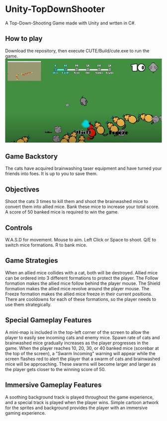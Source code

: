 # Unity-TopDownShooter
A Top-Down-Shooting Game made with Unity and wrtten in C#.
## How to play
Download the repository, then execute CUTE/Build/cute.exe to run the game.
<img src="gallery.jpg">
## Game Backstory
The cats have acquired brainwashing taser equipment and have turned your friends into foes. It is up to you to save them.

## Objectives
Shoot the cats 3 times to kill them and shoot the brainwashed mice to convert them into allied mice. Bank these mice to increase your total score. A score of 50 banked mice is required to win the game.

## Controls
W.A.S.D for movement. Mouse to aim. Left Click or Space to shoot. Q/E to switch mice formations. R to bank mice.

## Game Strategies
When an allied mice collides with a cat, both will be destroyed. Allied mice can be ordered into 3 different formations to protect the player. The Follow formation makes the allied mice follow behind the player mouse. The Shield formation makes the allied mice revolve around the player mouse. The Freeze formation makes the allied mice freeze in their current positions. There are cooldowns for each of these formations, so the player needs to use them strategically.

## Special Gameplay Features
A mini-map is included in the top-left corner of the screen to allow the player to easily see incoming cats and enemy mice. Spawn rate of cats and brainwashed mice gradually increases as the player progresses in the game. When the player reaches 10, 20, 30, or 40 banked mice (scorebar at the top of the screen), a "Swarm Incoming" warning will appear while the screen flashes red to alert the player that a swarm of cats and brainwashed mice will be approaching. These swarms will become larger and larger as the player gets closer to the winning score of 50.

## Immersive Gameplay Features
A soothing background track is played throughout the game experience, and a special track is played when the player wins. Simple cartoon artwork for the sprites and background provides the player with an immersive gaming experience.
